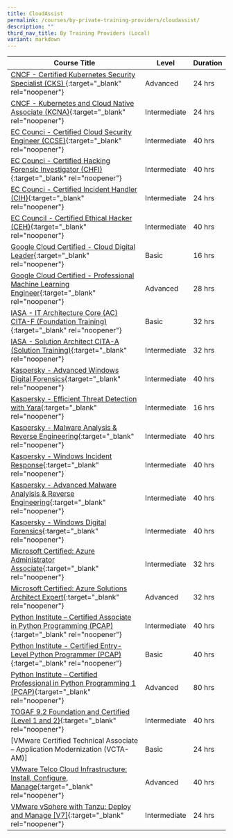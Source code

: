 ```yaml
---
title: CloudAssist
permalink: /courses/by-private-training-providers/cloudassist/
description: ""
third_nav_title: By Training Providers (Local)
variant: markdown
---
```

|Course Title  | Level | Duration |
| - | - | - |
|[CNCF - Certified Kubernetes Security Specialist (CKS) ](https://training.linuxfoundation.org/training/kubernetes-security-essentials-lfs260/){:target="_blank" rel="noopener"} |Advanced|24 hrs |
|[CNCF - Kubernetes and Cloud Native Associate (KCNA)](https://training.linuxfoundation.org/training/kubernetes-and-cloud-native-essentials-lfs250-kubernetes-and-cloud-native-associate-kcna-exam-bundle/){:target="_blank" rel="noopener"} |Intermediate|24 hrs |
|[EC Counci - Certified Cloud Security Engineer (CCSE)](https://iclass.eccouncil.org/certified-cloud-security-engineer-ccse/){:target="_blank" rel="noopener"} |Intermediate|40 hrs |
|[EC Counci - Certified Hacking Forensic Investigator (CHFI)](https://www.eccouncil.org/programs/computer-hacking-forensic-investigator-chfi/){:target="_blank" rel="noopener"} |Intermediate|40 hrs |
|[EC Counci - Certified Incident Handler (CIH)](https://www.eccouncil.org/programs/ec-council-certified-incident-handler-ecih/){:target="_blank" rel="noopener"} |Intermediate|24 hrs |
|[EC Council - Certified Ethical Hacker (CEH)](https://iclass.eccouncil.org/our-courses/certified-ethical-hacker-ceh/){:target="_blank" rel="noopener"} |Intermediate|40 hrs |
|[Google Cloud Certified - Cloud Digital Leader](https://cloud.google.com/training/business#cloud-digital-leader-path){:target="_blank" rel="noopener"} |Basic|16 hrs |
|[Google Cloud Certified - Professional Machine Learning Engineer](https://cloud.google.com/training/machinelearning-ai#data-scientist-learning-path){:target="_blank" rel="noopener"} |Advanced|28 hrs |
|[IASA - IT Architecture Core (AC) CITA-F (Foundation Training)](https://iasaglobal.org/Public/Learn/Course-Offerings/Certified-IT-Architect---Foundation.aspx){:target="_blank" rel="noopener"} |Basic|32 hrs |
|[IASA - Solution Architect CITA-A (Solution Training)](https://iasaglobal.org/Public/Learn/Course-Offerings/Certified%20IT%20Architect%20%E2%80%93%20Associate.aspx){:target="_blank" rel="noopener"} |Intermediate|32 hrs |
|[Kaspersky  - Advanced Windows Digital Forensics](https://xtraining.kaspersky.com/){:target="_blank" rel="noopener"} |Intermediate|40 hrs |
|[Kaspersky  - Efficient Threat Detection with Yara](https://xtraining.kaspersky.com/){:target="_blank" rel="noopener"} |Intermediate|16 hrs |
|[Kaspersky  - Malware Analysis & Reverse Engineering](https://xtraining.kaspersky.com/){:target="_blank" rel="noopener"} |Intermediate|40 hrs |
|[Kaspersky  - Windows Incident Response](https://xtraining.kaspersky.com/){:target="_blank" rel="noopener"} |Intermediate|40 hrs |
|[Kaspersky - Advanced Malware Analyisis & Reverse Engineering](https://xtraining.kaspersky.com/){:target="_blank" rel="noopener"} |Intermediate|40 hrs |
|[Kaspersky - Windows Digital Forensics](https://xtraining.kaspersky.com/){:target="_blank" rel="noopener"} |Intermediate|40 hrs |
|[Microsoft Certified: Azure Administrator Associate](https://docs.microsoft.com/en-gb/learn/certifications/courses/az-104t00){:target="_blank" rel="noopener"} |Intermediate|32 hrs |
|[Microsoft Certified: Azure Solutions Architect Expert](https://docs.microsoft.com/en-us/learn/certifications/courses/az-305t00){:target="_blank" rel="noopener"} |Advanced|32 hrs |
|[Python Institute – Certified Associate in Python Programming (PCAP)](https://edube.org/study/pe2){:target="_blank" rel="noopener"} |Intermediate|40 hrs |
|[Python Institute - Certified Entry-Level Python Programmer (PCAP)](https://edube.org/study/pe1){:target="_blank" rel="noopener"} |Basic|40 hrs |
|[Python Institute – Certified Professional in Python Programming 1 (PCAP)](https://edube.org/study/pcpp1-1){:target="_blank" rel="noopener"} |Advanced|80 hrs |
|[TOGAF 9.2 Foundation and Certified (Level 1 and 2)](https://www.opengroup.org/certifications/togaf){:target="_blank" rel="noopener"} |Intermediate|40 hrs |
|[VMware Certified Technical Associate – Application Modernization (VCTA-AM)]|Basic|24 hrs |
|[VMware Telco Cloud Infrastructure: Install, Configure, Manage](https://mylearn.vmware.com/mgrReg/courses.cfm?ui=www_edu&a=one&id_subject=97110){:target="_blank" rel="noopener"} |Advanced|40 hrs |
|[VMware vSphere with Tanzu: Deploy and Manage [V7]](https://mylearn.vmware.com/mgrReg/courses.cfm?ui=www_edu&a=one&id_subject=93247&rcode=CourseCatalog){:target="_blank" rel="noopener"} |Intermediate|24 hrs |